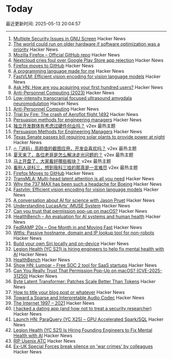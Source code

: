 # Today

最近更新时间: 2025-05-13 20:04:57

--- 
1. [Multiple Security Issues in GNU Screen](https://www.openwall.com/lists/oss-security/2025/05/12/1) Hacker News
2. [The world could run on older hardware if software optimization was a priority](https://twitter.com/ID_AA_Carmack/status/1922100771392520710) Hacker News
3. [Mozilla Firefox – Official GitHub repo](https://github.com/mozilla-firefox/firefox) Hacker News
4. [Nextcloud cries foul over Google Play Store app rejection](https://www.theregister.com/2025/05/13/nextcloud_play_store_complaint/) Hacker News
5. [Firefox moves to GitHub](https://github.com/mozilla-firefox/firefox) Hacker News
6. [A programming language made for me](https://zylinski.se/posts/a-programming-language-for-me/) Hacker News
7. [FastVLM: Efficient vision encoding for vision language models](https://github.com/apple/ml-fastvlm) Hacker News
8. [Ask HN: How are you acquiring your first hundred users?](https://news.ycombinator.com/item?id=43970837) Hacker News
9. [Anti-Personnel Computing (2023)](https://erratique.ch/writings/anti-personnel-computing) Hacker News
10. [Low-intensity transcranial focused ultrasound amygdala neuromodulation](https://www.nature.com/articles/s41380-025-03033-w) Hacker News
11. [Anti-Personnel Computing](https://erratique.ch/writings/anti-personnel-computing) Hacker News
12. [Trial by Fire: The crash of Aeroflot flight 1492](https://admiralcloudberg.medium.com/trial-by-fire-the-crash-of-aeroflot-flight-1492-ee61cebcf6ec) Hacker News
13. [Persuasion methods for engineering managers](https://newsletter.manager.dev/p/5-powerful-persuasion-methods-for) Hacker News
14. [独立开发群体有考虑过硬件创业吗？](https://www.v2ex.com/t/1131355) v2ex 最热主题
15. [Persuasion Methods for Engineering Managers](https://newsletter.manager.dev/p/5-powerful-persuasion-methods-for) Hacker News
16. [Texas Senate passes bill requiring solar plants to provide power at night](https://thehill.com/policy/equilibrium-sustainability/5292792-texas-senate-bill-power-cost/) Hacker News
17. [🔥「送码」高颜值的截图应用，开发会喜欢吗？](https://www.v2ex.com/t/1131356) v2ex 最热主题
18. [夏天来了，各位老哥是怎么解决走光问题的？](https://www.v2ex.com/t/1131335) v2ex 最热主题
19. [马上开盘了，大家看好哪些板块？](https://www.v2ex.com/t/1131315) v2ex 最热主题
20. [看别人说科三，想到我科三挂的那真是一言难尽](https://www.v2ex.com/t/1131313) v2ex 最热主题
21. [Firefox Moves to GitHub](https://github.com/mozilla-firefox/firefox) Hacker News
22. [TransMLA: Multi-head latent attention is all you need](https://arxiv.org/abs/2502.07864) Hacker News
23. [Why the 737 MAX has been such a headache for Boeing](https://www.jalopnik.com/1853477/boeing-737-max-incidents-aircraft-problems/) Hacker News
24. [Fastvlm: Efficient vision encoding for vision language models](https://github.com/apple/ml-fastvlm) Hacker News
25. [A conversation about AI for science with Jason Pruet](https://www.lanl.gov/media/publications/1663/0125-qa-jason-pruet) Hacker News
26. [Understanding LucasArts' iMUSE System](https://github.com/meshula/LabMidi/blob/main/LabMuse/imuse-technical.md) Hacker News
27. [Can you trust that permission pop-up on macOS?](https://wts.dev/posts/tcc-who/) Hacker News
28. [HealthBench – An evaluation for AI systems and human health](https://openai.com/index/healthbench/) Hacker News
29. [FedRAMP 20x – One Month in and Moving Fast](https://www.fedramp.gov/2025-04-24-fedramp-20x-one-month-in-and-moving-fast/) Hacker News
30. [Wtfis: Passive hostname, domain and IP lookup tool for non-robots](https://github.com/pirxthepilot/wtfis) Hacker News
31. [Build your own Siri locally and on-device](https://thehyperplane.substack.com/p/build-your-own-siri-locally-on-device) Hacker News
32. [Legion Health (YC S21) is hiring engineers to help fix mental health with AI](https://www.workatastartup.com/jobs/75011) Hacker News
33. [HealthBench](https://openai.com/index/healthbench/) Hacker News
34. [Show HN: Lumoar – Free SOC 2 tool for SaaS startups](https://www.lumoar.com) Hacker News
35. [Can You Really Trust That Permission Pop-Up on macOS? (CVE-2025-31250)](https://wts.dev/posts/tcc-who/) Hacker News
36. [Byte Latent Transformer: Patches Scale Better Than Tokens](https://arxiv.org/abs/2412.09871) Hacker News
37. [How to title your blog post or whatever](https://dynomight.net/titles/) Hacker News
38. [Toward a Sparse and Interpretable Audio Codec](https://arxiv.org/abs/2505.05654) Hacker News
39. [The Internet 1997 – 2021](https://www.opte.org/the-internet) Hacker News
40. [I hacked a dating app (and how not to treat a security researcher)](https://alexschapiro.com/blog/security/vulnerability/2025/04/21/startups-need-to-take-security-seriously) Hacker News
41. [Launch HN: ParaQuery (YC X25) – GPU Accelerated Spark/SQL](https://news.ycombinator.com/item?id=43964505) Hacker News
42. [Legion Health (YC S21) Is Hiring Founding Engineers to Fix Mental Health with AI](https://www.workatastartup.com/jobs/75011) Hacker News
43. [RIP Usenix ATC](https://bcantrill.dtrace.org/2025/05/11/rip-usenix-atc/) Hacker News
44. [Ex-UK Special Forces break silence on 'war crimes' by colleagues](https://www.bbc.com/news/articles/cj3j5gxgz0do) Hacker News
